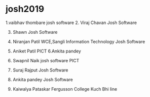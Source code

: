 # josh2019
1.vaibhav thombare
 josh software
2. Viraj Chavan
   Josh Software

3. Shawn
   Josh Software
4. Niranjan Patil
   WCE,Sangli
   Information Technology
   Josh Software
5. Aniket Patil
   PICT
6.Ankita pandey


6. Swapnil Naik
  josh software
   PICT
7. Suraj Rajput
   Josh Software
8. Ankita pandey
   Josh Software

9. Kaiwalya Pataskar
     Fergusson College
     Kuch Bhi line
     

